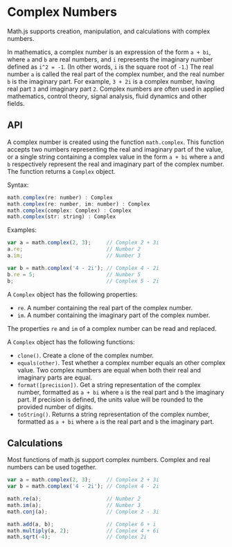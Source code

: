 # Complex Numbers

Math.js supports creation, manipulation, and calculations with complex numbers.

In mathematics, a complex number is an expression of the form `a + bi`,
where `a` and `b` are real numbers, and `i` represents the imaginary number
defined as `i^2 = -1`. (In other words, `i` is the square root of `-1`.)
The real number `a` is called the real part of the complex number,
and the real number `b` is the imaginary part. For example, `3 + 2i` is a
complex number, having real part `3` and imaginary part `2`.
Complex numbers are often used in applied mathematics, control theory,
signal analysis, fluid dynamics and other fields.

## API

A complex number is created using the function `math.complex`. This function
accepts two numbers representing the real and imaginary part of the value,
or a single string containing a complex value in the form `a + bi` where `a`
and `b` respectively represent the real and imaginary part of the complex number.
The function returns a `Complex` object.

Syntax:

```js
math.complex(re: number) : Complex
math.complex(re: number, im: number) : Complex
math.complex(complex: Complex) : Complex
math.complex(str: string) : Complex
```

Examples:

```js
var a = math.complex(2, 3);     // Complex 2 + 3i
a.re;                           // Number 2
a.im;                           // Number 3

var b = math.complex('4 - 2i'); // Complex 4 - 2i
b.re = 5;                       // Number 5
b;                              // Complex 5 - 2i
```

A `Complex` object has the following properties:

- `re`. A number containing the real part of the complex number.
- `im`. A number containing the imaginary part of the complex number.

The properties `re` and `im` of a complex number can be read and replaced.

A `Complex` object has the following functions:

- `clone()`. Create a clone of the complex number.
- `equals(other)`. Test whether a complex number equals an other complex value.
  Two complex numbers are equal when both their real and imaginary parts are
  equal.
- `format([precision])`. Get a string representation of the complex number,
  formatted as `a + bi` where `a` is the real part and `b` the imaginary part.
  If precision is defined, the units value will be rounded to the provided
  number of digits.
- `toString()`. Returns a string representation of the complex number, formatted
  as `a + bi` where `a` is the real part and `b` the imaginary part.


## Calculations

Most functions of math.js support complex numbers. Complex and real numbers
can be used together.

```js
var a = math.complex(2, 3);     // Complex 2 + 3i
var b = math.complex('4 - 2i'); // Complex 4 - 2i

math.re(a);                     // Number 2
math.im(a);                     // Number 3
math.conj(a);                   // Complex 2 - 3i

math.add(a, b);                 // Complex 6 + i
math.multiply(a, 2);            // Complex 4 + 6i
math.sqrt(-4);                  // Complex 2i
```
